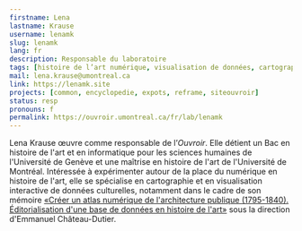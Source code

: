 ```yaml
---
firstname: Lena
lastname: Krause
username: lenamk
slug: lenamk
lang: fr
description: Responsable du laboratoire
tags: [histoire de l’art numérique, visualisation de données, cartographie, médiation culturelle, littératie numérique]
mail: lena.krause@umontreal.ca
link: https://lenamk.site
projects: [common, encyclopedie, expots, reframe, siteouvroir]
status: resp
pronouns: f
permalink: https://ouvroir.umontreal.ca/fr/lab/lenamk
---
```


Lena Krause œuvre comme responsable de l’_Ouvroir_. Elle détient un Bac en histoire de l'art et en informatique pour les sciences humaines de l'Université de Genève et une maîtrise en histoire de l'art de l'Université de Montréal. Intéressée à expérimenter autour de la place du numérique en histoire de l'art, elle se spécialise en cartographie et en visualisation interactive de données culturelles, notamment dans le cadre de son mémoire [«Créer un atlas numérique de l'architecture publique (1795-1840). Éditorialisation d'une base de données en histoire de l'art»](https://public.archi/atlas-2021) sous la direction d'Emmanuel Château-Dutier. 
